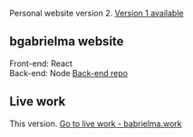 Personal website version 2. [Version 1 available ](http://site.bgabrielma.work)

## bgabrielma website

Front-end: React <br />
Back-end: Node [Back-end repo](#)

## Live work
This version. [Go to live work - babrielma.work](https://bgabrielma.work/)
